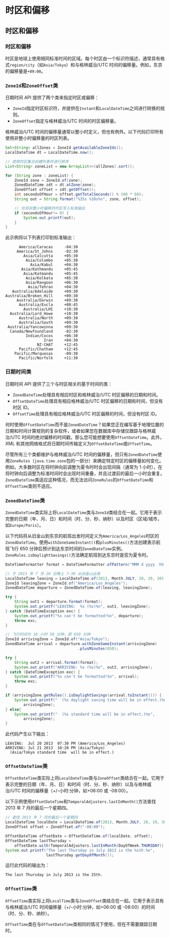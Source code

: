 # 时区和偏移

## 时区和偏移

### 时区和偏移
时区是地球上使用相同标准时间的区域。每个时区由一个标识符描述，通常具有格式`region/city`（如`Asia/Tokyo`）和与格林威治/UTC 时间的偏移量。例如，东京的偏移量是`+09:00`。

### `ZoneId`和`ZoneOffset`类
日期时间 API 提供了两个类来指定时区或偏移：
- `ZoneId`指定时区标识符，并提供在`Instant`和`LocalDateTime`之间进行转换的规则。
- `ZoneOffset`指定与格林威治/UTC 时间的时区偏移量。

格林威治/UTC 时间的偏移量通常以整小时定义，但也有例外。以下代码打印所有使用非整小时偏移量的时区列表。
```java
Set<String> allZones = ZoneId.getAvailableZoneIds(); 
LocalDateTime dt = LocalDateTime.now(); 

// 使用时区集合创建列表并进行排序
List<String> zoneList = new ArrayList<>(allZones).sort(); 

for (String zone : zoneList) { 
    ZoneId zone = ZoneId.of(zone); 
    ZonedDateTime zdt = dt.atZone(zone); 
    ZoneOffset offset = zdt.getOffset(); 
    int secondsOfHour = offset.getTotalSeconds() % (60 * 60); 
    String out = String.format("%35s %10s%n", zone, offset); 

    // 仅将非整小时偏移的时区写入标准输出
    if (secondsOfHour!= 0) { 
        System.out.printf(out); 
    }
} 
```
此示例将以下列表打印到标准输出：
```
      America/Caracas     -04:30
     America/St_Johns     -02:30
        Asia/Calcutta     +05:30
         Asia/Colombo     +05:30
           Asia/Kabul     +04:30
       Asia/Kathmandu     +05:45
        Asia/Katmandu     +05:45
         Asia/Kolkata     +05:30
         Asia/Rangoon     +06:30
          Asia/Tehran     +04:30
   Australia/Adelaide     +09:30
Australia/Broken_Hill     +09:30
     Australia/Darwin     +09:30
      Australia/Eucla     +08:45
        Australia/LHI     +10:30
  Australia/Lord_Howe     +10:30
      Australia/North     +09:30
      Australia/South     +09:30
 Australia/Yancowinna     +09:30
  Canada/Newfoundland     -02:30
         Indian/Cocos     +06:30
                 Iran     +04:30
              NZ-CHAT     +12:45
      Pacific/Chatham     +12:45
    Pacific/Marquesas     -09:30
      Pacific/Norfolk     +11:30
```

### 日期时间类
日期时间 API 提供了三个与时区相关的基于时间的类：
- `ZonedDateTime`处理具有相应时区和格林威治/UTC 时区偏移的日期和时间。
- `OffsetDateTime`处理具有相应格林威治/UTC 时区偏移的日期和时间，但没有时区 ID。
- `OffsetTime`处理具有相应格林威治/UTC 时区偏移的时间，但没有时区 ID。

何时使用`OffsetDateTime`而不是`ZonedDateTime`？如果您正在编写基于地理位置的日期和时间计算规则的复杂软件，或者如果您在数据库中存储仅跟踪与格林威治/UTC 时间的绝对偏移的时间戳，那么您可能想要使用`OffsetDateTime`。此外，XML 和其他网络格式将日期时间传输定义为`OffsetDateTime`或`OffsetTime`。

尽管所有三个类都维护与格林威治/UTC 时间的偏移量，但只有`ZonedDateTime`使用`ZoneRules`（`java.time.zone`包的一部分）来确定特定时区的偏移量如何变化。例如，大多数时区在将时钟向前调整为夏令时时会出现间隔（通常为 1 小时），在将时钟向后调整为标准时间时会出现时间重叠，并且过渡前的最后一小时会重复。`ZonedDateTime`类适应这种情况，而无法访问`ZoneRules`的`OffsetDateTime`和`OffsetTime`类则不适应。

### `ZonedDateTime`类
`ZonedDateTime`类实际上将`LocalDateTime`类与`ZoneId`类结合在一起。它用于表示完整的日期（年、月、日）和时间（时、分、秒、纳秒）以及时区（区域/城市，如`Europe/Paris`）。

以下代码将从旧金山到东京的航班出发时间定义为`America/Los_Angeles`时区的`ZonedDateTime`。使用`withZoneSameInstant()`和`plusMinutes()`方法创建表示航班飞行 650 分钟后预计到达东京时间的`ZonedDateTime`实例。`ZoneRules.isDaylightSavings()`方法确定航班到达东京时是否为夏令时。
```java
DateTimeFormatter format = DateTimeFormatter.ofPattern("MMM d yyyy  hh:mm a"); 

// 于 2013 年 7 月 20 日晚上 7:30 从旧金山出发
LocalDateTime leaving = LocalDateTime.of(2013, Month.JULY, 20, 19, 30);
ZoneId leavingZone = ZoneId.of("America/Los_Angeles");  
ZonedDateTime departure = ZonedDateTime.of(leaving, leavingZone); 

try { 
    String out1 = departure.format(format); 
    System.out.printf("LEAVING:  %s (%s)%n", out1, leavingZone); 
} catch (DateTimeException exc) { 
    System.out.printf("%s can't be formatted!%n", departure); 
    throw exc; 
} 

// 飞行时间为 10 小时 50 分钟，即 650 分钟
ZoneId arrivingZone = ZoneId.of("Asia/Tokyo");  
ZonedDateTime arrival = departure.withZoneSameInstant(arrivingZone) 
                                .plusMinutes(650); 

try { 
    String out2 = arrival.format(format); 
    System.out.printf("ARRIVING: %s (%s)%n", out2, arrivingZone);
} catch (DateTimeException exc) { 
    System.out.printf("%s can't be formatted!%n", arrival); 
    throw exc; 
} 

if (arrivingZone.getRules().isDaylightSavings(arrival.toInstant())) { 
    System.out.printf("  (%s daylight saving time will be in effect.)%n", 
        arrivingZone); 
} else{ 
    System.out.printf("  (%s standard time will be in effect.)%n", 
        arrivingZone); 
} 
```
此代码产生以下输出：
```
LEAVING:  Jul 20 2013  07:30 PM (America/Los_Angeles) 
ARRIVING: Jul 21 2013  10:20 PM (Asia/Tokyo) 
  (Asia/Tokyo standard time  will be in effect.) 
```

### `OffsetDateTime`类
`OffsetDateTime`类实际上将`LocalDateTime`类与`ZoneOffset`类结合在一起。它用于表示完整的日期（年、月、日）和时间（时、分、秒、纳秒）以及与格林威治/UTC 时间的偏移量（+/-小时:分钟，如+06:00 或 -08:00）。

以下示例使用`OffsetDateTime`和`TemporalAdjusters.lastInMonth()`方法查找 2013 年 7 月的最后一个星期四。
```java
// 查找 2013 年 7 月的最后一个星期四
LocalDateTime localDate = LocalDateTime.of(2013, Month.JULY, 20, 19, 30);
ZoneOffset offset = ZoneOffset.of("-08:00"); 

OffsetDateTime offsetDate = OffsetDateTime.of(localDate, offset);
OffsetDateTime lastThursday = 
    offsetDate.with(TemporalAdjusters.lastInMonth(DayOfWeek.THURSDAY)); 
System.out.printf("The last Thursday in July 2013 is the %sth.%n", 
                  lastThursday.getDayOfMonth()); 
```
运行此代码的输出为：
```
The last Thursday in July 2013 is the 25th.
```

### `OffsetTime`类
`OffsetTime`类实际上将`LocalTime`类与`ZoneOffset`类结合在一起。它用于表示具有与格林威治/UTC 时间偏移量（+/-小时:分钟，如+06:00 或 -08:00）的时间（时、分、秒、纳秒）。

`OffsetTime`类在与`OffsetDateTime`类相同的情况下使用，但在不需要跟踪日期时。